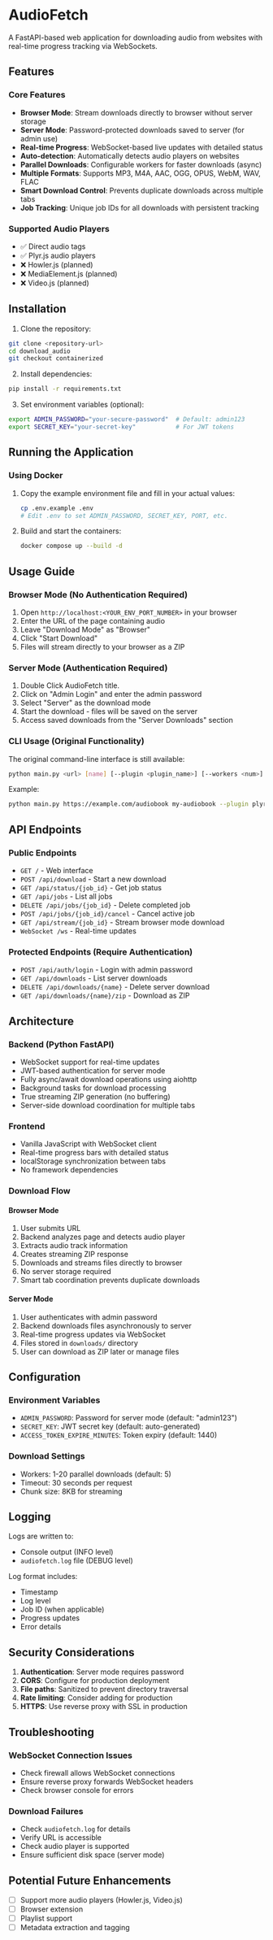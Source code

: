 # AudioFetch

A FastAPI-based web application for downloading audio from websites with real-time progress tracking via WebSockets.

## Features

### Core Features

- **Browser Mode**: Stream downloads directly to browser without server storage
- **Server Mode**: Password-protected downloads saved to server (for admin use)
- **Real-time Progress**: WebSocket-based live updates with detailed status
- **Auto-detection**: Automatically detects audio players on websites
- **Parallel Downloads**: Configurable workers for faster downloads (async)
- **Multiple Formats**: Supports MP3, M4A, AAC, OGG, OPUS, WebM, WAV, FLAC
- **Smart Download Control**: Prevents duplicate downloads across multiple tabs
- **Job Tracking**: Unique job IDs for all downloads with persistent tracking

### Supported Audio Players

- ✅ Direct audio tags
- ✅ Plyr.js audio players
- ❌ Howler.js (planned)
- ❌ MediaElement.js (planned)
- ❌ Video.js (planned)

## Installation

1. Clone the repository:

```bash
git clone <repository-url>
cd download_audio
git checkout containerized
```

2. Install dependencies:

```bash
pip install -r requirements.txt
```

3. Set environment variables (optional):

```bash
export ADMIN_PASSWORD="your-secure-password"  # Default: admin123
export SECRET_KEY="your-secret-key"           # For JWT tokens
```

## Running the Application

### Using Docker

1. Copy the example environment file and fill in your actual values:

   ```bash
   cp .env.example .env
   # Edit .env to set ADMIN_PASSWORD, SECRET_KEY, PORT, etc.
   ```

2. Build and start the containers:
   ```bash
   docker compose up --build -d
   ```

## Usage Guide

### Browser Mode (No Authentication Required)

1. Open `http://localhost:<YOUR_ENV_PORT_NUMBER>` in your browser
2. Enter the URL of the page containing audio
3. Leave "Download Mode" as "Browser"
4. Click "Start Download"
5. Files will stream directly to your browser as a ZIP

### Server Mode (Authentication Required)

1. Double Click AudioFetch title.
2. Click on "Admin Login" and enter the admin password
3. Select "Server" as the download mode
4. Start the download - files will be saved on the server
5. Access saved downloads from the "Server Downloads" section

### CLI Usage (Original Functionality)

The original command-line interface is still available:

```bash
python main.py <url> [name] [--plugin <plugin_name>] [--workers <num>]
```

Example:

```bash
python main.py https://example.com/audiobook my-audiobook --plugin plyr --workers 10
```

## API Endpoints

### Public Endpoints

- `GET /` - Web interface
- `POST /api/download` - Start a new download
- `GET /api/status/{job_id}` - Get job status
- `GET /api/jobs` - List all jobs
- `DELETE /api/jobs/{job_id}` - Delete completed job
- `POST /api/jobs/{job_id}/cancel` - Cancel active job
- `GET /api/stream/{job_id}` - Stream browser mode download
- `WebSocket /ws` - Real-time updates

### Protected Endpoints (Require Authentication)

- `POST /api/auth/login` - Login with admin password
- `GET /api/downloads` - List server downloads
- `DELETE /api/downloads/{name}` - Delete server download
- `GET /api/downloads/{name}/zip` - Download as ZIP

## Architecture

### Backend (Python FastAPI)

- WebSocket support for real-time updates
- JWT-based authentication for server mode
- Fully async/await download operations using aiohttp
- Background tasks for download processing
- True streaming ZIP generation (no buffering)
- Server-side download coordination for multiple tabs

### Frontend

- Vanilla JavaScript with WebSocket client
- Real-time progress bars with detailed status
- localStorage synchronization between tabs
- No framework dependencies

### Download Flow

#### Browser Mode

1. User submits URL
2. Backend analyzes page and detects audio player
3. Extracts audio track information
4. Creates streaming ZIP response
5. Downloads and streams files directly to browser
6. No server storage required
7. Smart tab coordination prevents duplicate downloads

#### Server Mode

1. User authenticates with admin password
2. Backend downloads files asynchronously to server
3. Real-time progress updates via WebSocket
4. Files stored in `downloads/` directory
5. User can download as ZIP later or manage files

## Configuration

### Environment Variables

- `ADMIN_PASSWORD`: Password for server mode (default: "admin123")
- `SECRET_KEY`: JWT secret key (default: auto-generated)
- `ACCESS_TOKEN_EXPIRE_MINUTES`: Token expiry (default: 1440)

### Download Settings

- Workers: 1-20 parallel downloads (default: 5)
- Timeout: 30 seconds per request
- Chunk size: 8KB for streaming

## Logging

Logs are written to:

- Console output (INFO level)
- `audiofetch.log` file (DEBUG level)

Log format includes:

- Timestamp
- Log level
- Job ID (when applicable)
- Progress updates
- Error details

## Security Considerations

1. **Authentication**: Server mode requires password
2. **CORS**: Configure for production deployment
3. **File paths**: Sanitized to prevent directory traversal
4. **Rate limiting**: Consider adding for production
5. **HTTPS**: Use reverse proxy with SSL in production

## Troubleshooting

### WebSocket Connection Issues

- Check firewall allows WebSocket connections
- Ensure reverse proxy forwards WebSocket headers
- Check browser console for errors

### Download Failures

- Check `audiofetch.log` for details
- Verify URL is accessible
- Check audio player is supported
- Ensure sufficient disk space (server mode)

## Potential Future Enhancements

- [ ] Support more audio players (Howler.js, Video.js)
- [ ] Browser extension
- [ ] Playlist support
- [ ] Metadata extraction and tagging
